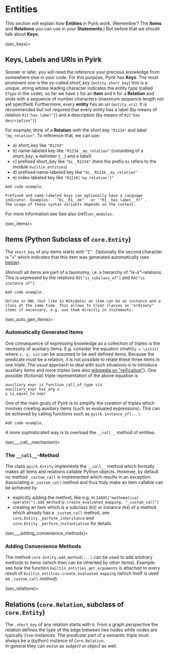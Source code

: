 # Entities

This section will explain how **Entities** in Pyirk work. 
(Remember? The **Items** and **Relations** you can use in your **Statements**.) 
But before that we should talk about **Keys**.

(sec_keys)=
## Keys, Labels and URIs in Pyirk

Sooner or later, you will need the reference your precious knowledge from somewhere else
in your code. 
For this purpose, Pyirk has **Keys**.
The most prominent one is the so-called *short_key* (`entity.short_key`) this is a unique.
string whose leading character indicates the entity type 
(called `EType` in the code), so far we have `I` for an **Item** and `R` for a 
**Relation** and ends with a sequence of number characters (maximum sequence length not yet specified)
Furthermore, every **entity** has an uri (`entity.uri`).
It is recommended but not required that every entity has a label (by means of relation
`R1["has label"]`) and a description (by means of `R2["has description"]`).

For example, think of a **Relation** with the short key `"R1234"` and label `"my_relation"`.
To reference that, we can use:

- a) *short_key* like `"R1234"`
- b) name-labeled key like `"R1234__my_relation"` (consisting of a *short_key*, 
  a delimiter (`__`) and a *label*)
- c) prefixed short_key like `"bi__R1234"` (here the prefix `bi` refers to the module `builtin_entities`)
- d) prefixed name-labeled key like `"bi__R1234__my_relation"`
- e) index-labeled key like  `"R1234['my relation']"`

```{error}
Add code example.
```

```{tip}
Prefixed and name-labeled keys can optionally have a language indicator. Examples: ``"bi__R1__de"`` or `"R1__has_label__fr"`.
The usage of these syntax variants depends on the context.
```
For more information see See also {ref}`sec_modules`.


(sec_items)=
## Items (Python Subclass of `core.Entity`)

The `short_key` of any items starts with "`I`" . Optionally the second character is 
"`a`" which indicates that this item was generated automatically 
(see [below](sec_auto_gen_items)).

(Almost) all items are part of a taxonomy, i.e. a hierarchy of *"is-a"*-relations. 
This is expressed by the relations `R3["is_subclass_of"]` and `R4["is instance of"]`.

```{error}
Add code example.
```

```{hint}
Unlike in OWL (but like in Wikidata) an item can be an instance and a class at the same time. This allows to treat classes as "ordinary" items if necessary, e.g. use them directly in statements.
```

(sec_auto_gen_items)=
### Automatically Generated Items

One consequence of expressing knowledge as a collection of triples is the necessity of 
auxiliary items. E.g. consider the equation {math}`y = \sin(x)` where `x, y, sin` can 
be assumed to be well defined items. Because the predicate must be a relation, it is 
not possible to relate these three items in one triple. 
The usual approach to deal with such situations is to introduce auxiliary items and 
more triples (see also [wikipedia on "reification"](https://en.wikipedia.org/wiki/Reification_(knowledge_representation))).
One possible (fictional) triple representation of the above equation is

```
auxiliary_expr is_function_call_of_type sin
auxiliary_expr has_arg x
y is_equal_to expr
```

One of the main goals of Pyirk is to simplify the creation of triples which involves 
creating auxiliary items (such as evaluated expressions). This can be achieved by calling functions such as `pyirk.instance_of(...)`. 

```{error}
Add code example.
```

A more sophisticated way is to overload the `__call__` method of entities.


(sec___call__mechanism)=
### The `__call__`-Method

The class `pyirk.Entity` implements the `__call__` method which formally makes all items and relations callable Python objects. However, by default no method `_custom_call` is implemented which results in an exception. Associating a `_custom_call` method and thus truly make an item callable can be achieved by

- explicitly adding the method, like e.g. in `I4895["mathematical operator"].add_method(p.create_evaluated_mapping, "_custom_call")`
- creating an item which is a subclass (`R3`) or instance (`R4`) of a method which already has a `_custom_call` method, see `core.Entity._perform_inheritance` and `core.Entity._perform_instantiation` for details.


(sec___adding_convenience_methods)=
### Adding Convenience Methods

The method `core.Entity.add_method(...)` can be used to add arbitrary methods to items (which then can be inherited by other items). Example: see how the function `builtin_entities.get_arguments` is attached to every result of `builtin_entities.create_evaluated_mapping` (which itself is used as `_custom_call` method).


(sec_relations)=
## Relations (`core.Relation`, subclass of `core.Entity`)

The `.short_key` of any relation starts with `R`.
From a graph perspective the relation defines the type of the edge between two nodes 
while nodes are typically `Item`-instances.
The *predicate* part of a semantic triple must always be a (python) instance of 
`Core.Relation`.  
In general they can occur as *subject* or *object* as well.
